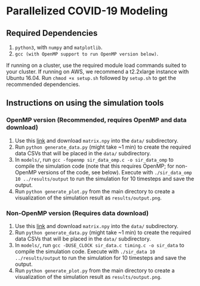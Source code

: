 # Parallelized COVID-19 Modeling

## Required Dependencies
1. `python3`, with `numpy` and `matplotlib`.
2. `gcc (with OpenMP support to run OpenMP version below)`.

If running on a cluster, use the required module load commands suited to your cluster.
If running on AWS, we recommend a t2.2xlarge instance with Ubuntu 16.04. Run `chmod +x setup.sh` followed by `setup.sh` to get the recommended dependencies.

## Instructions on using the simulation tools

### OpenMP version (Recommended, requires OpenMP and data download)
1. Use this [link](https://drive.google.com/file/d/1-iOfdYB9nqvazSthgwOlMHEa5q0RyXbn/view?fbclid=IwAR3xFKPT26JkwBLH0oB7WesWrTytM7ir1t9cjrPa3njt8zsip6nxq4BdmaU) and download `matrix.npy` into the `data/` subdirectory.
2. Run `python generate_data.py` (might take ~1 min) to create the required data CSVs that will be placed in the `data/` subdirectory.
3. In `models/`, run `gcc -fopenmp sir_data_omp.c -o sir_data_omp` to compile the simulation code (note that this requires OpenMP; for non-OpenMP versions of the code, see below). Execute with `./sir_data_omp 10 ../results/output` to run the simulation for 10 timesteps and save the output.
4. Run `python generate_plot.py` from the main directory to create a visualization of the simulation result as `results/output.png`.

### Non-OpenMP version (Requires data download)
1. Use this [link](https://drive.google.com/file/d/1-iOfdYB9nqvazSthgwOlMHEa5q0RyXbn/view?fbclid=IwAR3xFKPT26JkwBLH0oB7WesWrTytM7ir1t9cjrPa3njt8zsip6nxq4BdmaU) and download `matrix.npy` into the `data/` subdirectory.
2. Run `python generate_data.py` (might take ~1 min) to create the required data CSVs that will be placed in the `data/` subdirectory.
3. In `models/`, run `gcc -DUSE_CLOCK sir_data.c timing.c -o sir_data` to compile the simulation code. Execute with `./sir_data 10 ../results/output` to run the simulation for 10 timesteps and save the output.
4. Run `python generate_plot.py` from the main directory to create a visualization of the simulation result as `results/output.png`.
